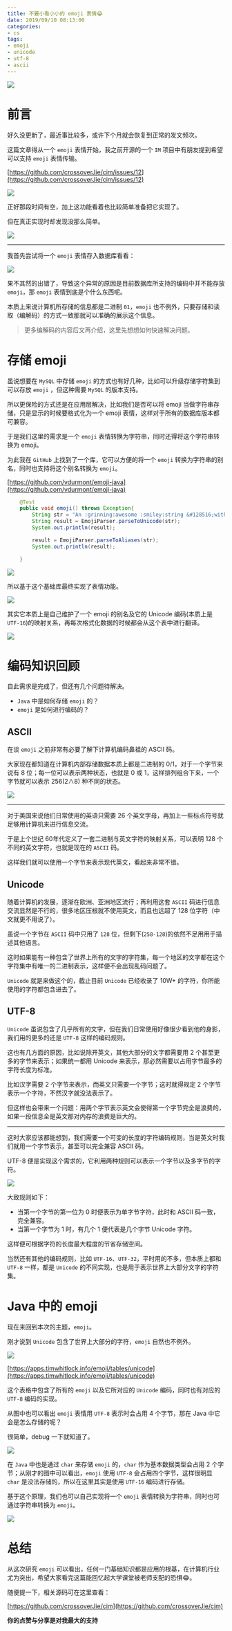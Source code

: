 ```yaml
---
title: 不要小看小小的 emoji 表情😂
date: 2019/09/10 08:13:00
categories: 
- cs
tags: 
- emoji
- unicode
- utf-8
- ascii
---
```


![](https://i.loli.net/2019/09/10/GDoscUdhbC4k3AL.jpg)



# 前言

好久没更新了，最近事比较多，或许下个月就会恢复到正常的发文频次。

这篇文章得从一个 `emoji` 表情开始，我之前开源的一个 `IM` 项目中有朋友提到希望可以支持 `emoji` 表情传输。

[https://github.com/crossoverJie/cim/issues/12](https://github.com/crossoverJie/cim/issues/12)

![](https://i.loli.net/2019/09/10/jwW5rIiUQdLMnkB.jpg)

正好那段时间有空，加上这功能看着也比较简单准备把它实现了。

<!--more-->

但在真正实现时却发现没那么简单。

![](https://i.loli.net/2019/09/10/dTJSxgEQlAwuKeR.jpg)

---


我首先尝试将一个 `emoji` 表情存入数据库看看：

![](https://i.loli.net/2019/09/10/eyEfVD8SKiH23Uu.jpg)

果不其然的出错了，导致这个异常的原因是目前数据库所支持的编码中并不能存放 `emoji`，那 `emoji` 表情到底是个什么东西呢。

本质上来说计算机所存储的信息都是二进制 `01`，`emoji` 也不例外，只要存储和读取（编解码）的方式一致那就可以准确的展示这个信息。

> 更多编解码的内容后文再介绍，这里先想想如何快速解决问题。


# 存储 emoji

虽说想要在 `MySQL` 中存储 `emoji` 的方式也有好几种，比如可以升级存储字符集到可以存放 `emoji` ，但这种需要 `MySQL` 的版本支持。

所以更保险的方式还是在应用层解决，比如我们是否可以将 emoji 当做字符串存储，只是显示的时候要格式化为一个 emoji 表情，这样对于所有的数据库版本都可兼容。


于是我们这里的需求是一个 `emoji` 表情转换为字符串，同时还得将这个字符串转换为 emoji。

为此我在 `GitHub` 上找到了一个库，它可以方便的将一个 `emoji` 转换为字符串的别名，同时也支持将这个别名转换为 `emoji`。

[https://github.com/vdurmont/emoji-java](https://github.com/vdurmont/emoji-java)

```java
    @Test
    public void emoji() throws Exception{
        String str = "An :grinning:awesome :smiley:string &#128516;with a few :wink:emojis!";
        String result = EmojiParser.parseToUnicode(str);
        System.out.println(result);

        result = EmojiParser.parseToAliases(str);
        System.out.println(result);

    }
```

![](https://i.loli.net/2019/09/10/Xr6EwodnJepOqKT.jpg)

所以基于这个基础库最终实现了表情功能。

![](https://i.loli.net/2019/09/10/V4LGmUtx7k1Suvj.jpg)

其实它本质上是自己维护了一个 emoji 的别名及它的 Unicode 编码(本质上是 `UTF-16`)的映射关系，再每次格式化数据的时候都会从这个表中进行翻译。

![](https://i.loli.net/2019/09/10/FLs7w8NXfzbYKgH.jpg)


# 编码知识回顾

自此需求是完成了，但还有几个问题待解决。

- `Java` 中是如何存储 `emoji` 的？
- `emoji` 是如何进行编码的？


## ASCII

在谈 `emoji` 之前非常有必要了解下计算机编码鼻祖的 ASCII 码。

大家现在都知道在计算机内部存储数据本质上都是二进制的 0/1，对于一个字节来说有 8 位；每一位可以表示两种状态，也就是 0 或 1，这样排列组合下来，一个字节就可以表示 256(2∧8) 种不同的状态。

![](https://i.loli.net/2019/09/10/APbq73R4mWMI9Tj.jpg)

----

对于美国来说他们日常使用的英语只需要 26 个英文字母，再加上一些标点符号就足够用计算机来进行信息交流。

于是上个世纪 60年代定义了一套二进制与英文字符的映射关系，可以表明 128 个不同的英文字符，也就是现在的 `ASCII` 码。

这样我们就可以使用一个字节来表示现代英文，看起来非常不错。

## Unicode

随着计算机的发展，逐渐在欧洲、亚洲地区流行；再利用这套 `ASCII` 码进行信息交流显然是不行的，很多地区压根就不使用英文，而且也远超了 128 位字符（中文就更不用说了）。

虽说一个字节在 `ASCII` 码中只用了 `128` 位，但剩下(`258-128`)的依然不足用用于描述其他语言。

这时如果能有一种包含了世界上所有的文字的字符集，每一个地区的文字都在这个字符集中有唯一的二进制表示，这样便不会出现乱码问题了。

`Unicode` 就是来做这个的，截止目前 `Unicode` 已经收录了 10W+ 的字符，你所能使用的字符都包含进去了。

## UTF-8

`Unicode` 虽说包含了几乎所有的文字，但在我们日常使用好像很少看到他的身影，我们用的更多的还是 `UTF-8` 这样的编码规则。

这也有几方面的原因，比如说除开英文，其他大部分的文字都需要用 2 个甚至更多的字节来表示；如果统一都用 Unicode 来表示，那必然需要以占用字节最多的字符长度为标准。


比如汉字需要 2 个字节来表示，而英文只需要一个字节；这时就得规定 2 个字节表示一个字符，不然汉字就没法表示了。

但这样也会带来一个问题：用两个字节表示英文会使得第一个字节完全是浪费的，如果一段信息全是英文那对内存的浪费是巨大的。

---

这时大家应该都能想到，我们需要一个可变的长度的字符编码规则，当是英文时我们就用一个字节表示，甚至可以完全兼容 ASCII 码。

UTF-8 便是实现这个需求的，它利用两种规则可以表示一个字节以及多字节的字符。

![](https://i.loli.net/2019/09/10/DFOgGqsnAH2h56b.jpg)

大致规则如下：

- 当第一个字节的第一位为 0 时便表示为单字节字符，此时和 ASCII 码一致，完全兼容。
- 当第一个字节为 1 时，有几个 1 便代表是几个字节 Unicode 字符。


这样便可根据字符的长度最大程度的节省存储空间。

当然还有其他的编码规则，比如 `UTF-16`、`UTF-32`，平时用的不多，但本质上都和 `UTF-8` 一样，都是 `Unicode` 的不同实现，也是用于表示世界上大部分文字的字符集。


# Java 中的 emoji

现在来回到本次的主题，`emoji`。

刚才说到 `Unicode` 包含了世界上大部分的字符，`emoji` 自然也不例外。

![](https://i.loli.net/2019/09/10/Aeo5tuh8HGsNijp.jpg)

[https://apps.timwhitlock.info/emoji/tables/unicode](https://apps.timwhitlock.info/emoji/tables/unicode)

这个表格中包含了所有的 `emoji` 以及它所对应的 `Unicode` 编码，同时也有对应的 `UTF-8` 编码的实现。

从图中也可以看出 `emoji` 表情用 `UTF-8` 表示时会占用 4 个字节，那在 Java 中它会是怎么存储的呢？

很简单，debug 一下就知道了。

![](https://i.loli.net/2019/09/10/CHZ3UjuQOmqAklY.jpg)


在 `Java` 中也是通过 `char` 来存储 `emoji` 的，`char` 作为基本数据类型会占用 2 个字节；从刚才的图中可以看出，`emoji` 使用 `UTF-8` 会占用四个字节，这样很明显 `char` 是没法存储的，所以在这里其实是使用 `UTF-16` 编码进行存储。

基于这个原理，我们也可以自己实现将一个 `emoji` 表情转换为字符串，同时也可通过字符串转换为 `emoji`。

![](https://i.loli.net/2019/09/10/LwHmaYAy4Fx9kZD.jpg)

# 总结

从这次研究 `emoji` 可以看出，任何一门基础知识都是应用的根基，在计算机行业尤为突出，希望大家看完这篇能回忆起大学课堂被老师支配的恐惧😂。

随便提一下，相关源码可在这里查看：

[https://github.com/crossoverJie/cim](https://github.com/crossoverJie/cim)


**你的点赞与分享是对我最大的支持**
